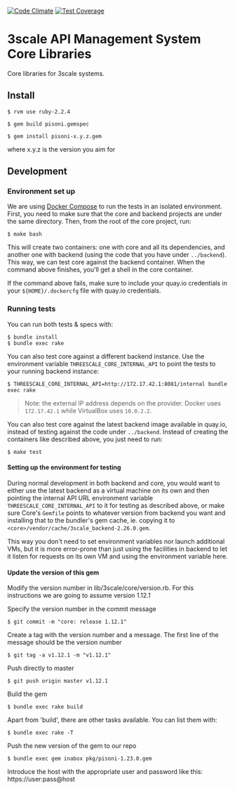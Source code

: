 [![Code Climate](https://codeclimate.com/repos/5332be496956802e3c007d1a/badges/b4f1c55f9ff033c5f0d8/gpa.svg)](https://codeclimate.com/repos/5332be496956802e3c007d1a/feed)
[![Test Coverage](https://codeclimate.com/repos/5332be496956802e3c007d1a/badges/b4f1c55f9ff033c5f0d8/coverage.svg)](https://codeclimate.com/repos/5332be496956802e3c007d1a/feed)

# 3scale API Management System Core Libraries

Core libraries for 3scale systems.

## Install

    $ rvm use ruby-2.2.4

    $ gem build pisoni.gemspec

    $ gem install pisoni-x.y.z.gem

where x.y.z is the version you aim for

## Development

### Environment set up

We are using [Docker Compose](https://docs.docker.com/compose/) to run the tests in an isolated
environment. First, you need to make sure that the core and backend projects are under the same 
directory. Then, from the root of the core project, run:
    
    $ make bash
    
This will create two containers: one with core and all its dependencies, and another one
with backend (using the code that you have under `../backend`). This way, we can test core against
the backend container. When the command above finishes, you'll get a shell in the core container. 

If the command above fails, make sure to include your quay.io credentials in your 
`${HOME}/.dockercfg` file with quay.io credentials.

### Running tests

You can run both tests & specs with:

    $ bundle install
    $ bundle exec rake

You can also test core against a different backend instance. Use the environment variable 
`THREESCALE_CORE_INTERNAL_API` to point the tests to your running backend instance:

    $ THREESCALE_CORE_INTERNAL_API=http://172.17.42.1:8081/internal bundle exec rake
                                                             
> Note: the external IP address depends on the provider. Docker uses `172.17.42.1` 
while VirtualBox uses `10.0.2.2`.

You can also test core against the latest backend image available in quay.io, instead of testing
against the code under `../backend`. Instead of creating the containers like described above,
you just need to run:

    $ make test

#### Setting up the environment for testing

During normal development in both backend and core, you would want to either use
the latest backend as a virtual machine on its own and then pointing the internal
API URL environment variable `THREESCALE_CORE_INTERNAL_API` to it for testing as
described above, or make sure Core's `Gemfile` points to whatever version from
backend you want and installing that to the bundler's gem cache, ie. copying it
to `<core>/vendor/cache/3scale_backend-2.26.0.gem`.

This way you don't need to set environment variables nor launch additional VMs,
but it is more error-prone than just using the facilities in backend to let it
listen for requests on its own VM and using the environment variable here.

#### Update the version of this gem

Modify the version number in lib/3scale/core/version.rb. For this instructions we are going to assume version 1.12.1

Specify the version number in the commit message

    $ git commit -m "core: release 1.12.1"

Create a tag with the version number and a message. The first line of the message should be the version number

    $ git tag -a v1.12.1 -m "v1.12.1"

Push directly to master

    $ git push origin master v1.12.1

Build the gem

    $ bundle exec rake build

Apart from 'build', there are other tasks available. You can list them with:

    $ bundle exec rake -T

Push the new version of the gem to our repo

    $ bundle exec gem inabox pkg/pisoni-1.23.0.gem

Introduce the host with the appropriate user and password like this: https://user:pass@host
